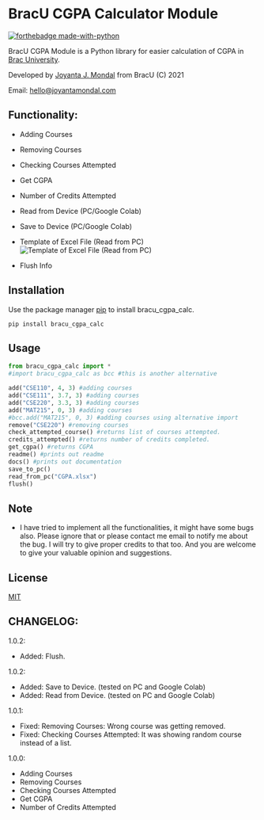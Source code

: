 # BracU CGPA Calculator Module

[![forthebadge made-with-python](http://ForTheBadge.com/images/badges/made-with-python.svg)](https://www.python.org/) 

BracU CGPA Module is a Python library for easier calculation of CGPA in [Brac University](https://www.bracu.ac.bd/). 

Developed by [Joyanta J. Mondal](https://github.com/lepotatoguy) from BracU (C) 2021

Email: hello@joyantamondal.com

## Functionality:

- Adding Courses
- Removing Courses
- Checking Courses Attempted 
- Get CGPA
- Number of Credits Attempted
- Read from Device (PC/Google Colab)
- Save to Device (PC/Google Colab)

- Template of Excel File (Read from PC)
![Template of Excel File (Read from PC)](https://i.postimg.cc/1R7q78nt/getfrompc.png)

- Flush Info

## Installation

Use the package manager [pip](https://pip.pypa.io/en/stable/) to install bracu_cgpa_calc.

```
pip install bracu_cgpa_calc
```



## Usage

```python
from bracu_cgpa_calc import *
#import bracu_cgpa_calc as bcc #this is another alternative

add("CSE110", 4, 3) #adding courses
add("CSE111", 3.7, 3) #adding courses
add("CSE220", 3.3, 3) #adding courses
add("MAT215", 0, 3) #adding courses
#bcc.add("MAT215", 0, 3) #adding courses using alternative import
remove("CSE220") #removing courses
check_attempted_course() #returns list of courses attempted.
credits_attempted() #returns number of credits completed.
get_cgpa() #returns CGPA
readme() #prints out readme
docs() #prints out documentation
save_to_pc() 
read_from_pc("CGPA.xlsx")
flush()
```
## Note 
- I have tried to implement all the functionalities, it might have some bugs also. Please ignore that or please contact me email to notify me about the bug. I will try to give proper credits to that too. And you are welcome to give your valuable opinion and suggestions.

## License
[MIT](https://choosealicense.com/licenses/mit/)


## CHANGELOG:

1.0.2:
- Added: Flush.

1.0.2:
- Added: Save to Device. (tested on PC and Google Colab)
- Added: Read from Device. (tested on PC and Google Colab)

1.0.1:
- Fixed: Removing Courses: Wrong course was getting removed.
- Fixed: Checking Courses Attempted: It was showing random course instead of a list.

1.0.0:

- Adding Courses
- Removing Courses
- Checking Courses Attempted 
- Get CGPA
- Number of Credits Attempted